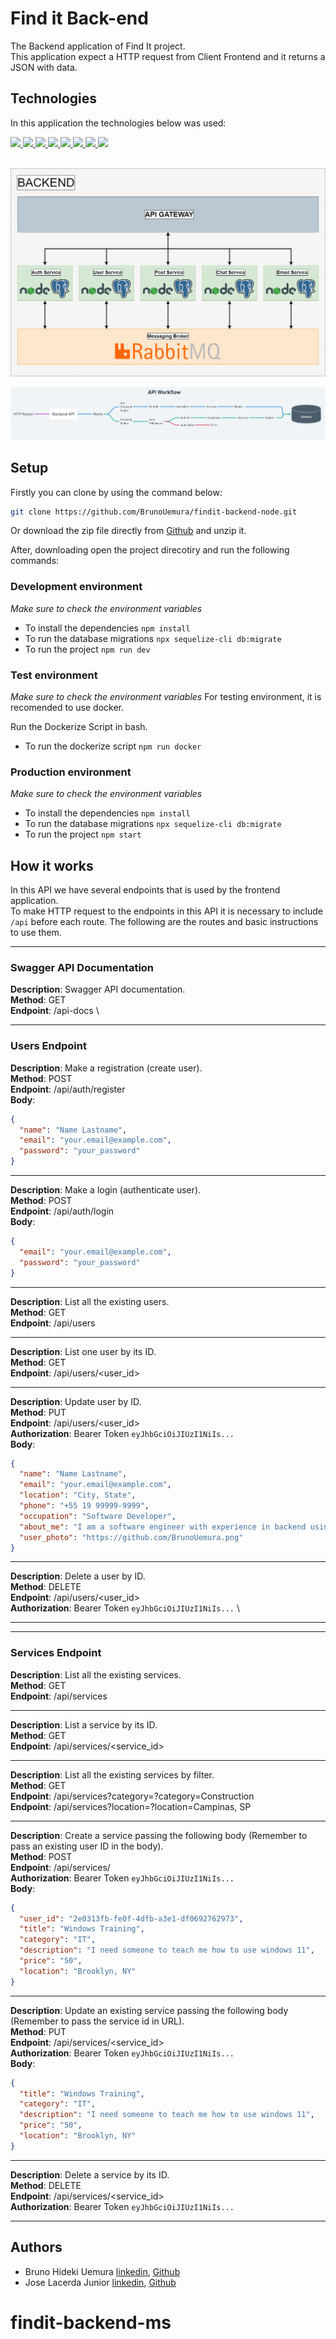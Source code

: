 # Find it Back-end

The Backend application of Find It project. \
This application expect a HTTP request from Client Frontend and it returns a JSON with data.

## Technologies

In this application the technologies below was used:

<a href="https://nodejs.org/en/" target="_blank">
  <img src="https://cdn.iconscout.com/icon/free/png-512/node-js-1174925.png" width="32px" heigth="32px"> 
</a>
<a href="https://expressjs.com/pt-br/" target="_blank">
  <img src="https://img2.pngio.com/express-js-png-5-png-image-expressjs-png-800_800.png" width="32px" heigth="32px"> 
</a>
<a href="https://sequelize.org/" target="_blank">
  <img src="https://sequelize.org/v3/images/logo-small.png" width="32.52px" heigth="30px">
</a>
<a href="https://www.postgresql.org/" target="_blank">
  <img src="https://www.postgresql.org/media/img/about/press/elephant.png" width="30px" heigth="30px">
</a>
<a href="https://redis.io/" target="_blank">
  <img src="https://img.icons8.com/color/452/redis.png" width="30px" heigth="30px">
</a>
<a href="https://www.nginx.com/" target="_blank">
  <img src="https://img.icons8.com/color/452/nginx.png" width="30px" heigth="30px">
</a>
<a href="https://www.docker.com/" target="_blank">
  <img src="https://www.docker.com/sites/default/files/d8/2019-07/vertical-logo-monochromatic.png" width="30px" heigth="30px">
</a>
<a href="https://heroku.com/" target="_blank">
  <img src="https://image.flaticon.com/icons/png/512/873/873120.png" width="30px" heigth="30px">
</a>
<br></br>

![alt text](./docs/backend-architecture.png)

![alt text](./docs/API-workflow.png)

## Setup

Firstly you can clone by using the command below:

```bash
git clone https://github.com/BrunoUemura/findit-backend-node.git
```

Or download the zip file directly from [Github](https://github.com/BrunoUemura/findit-backend-node/archive/refs/heads/master.zip) and unzip it.

After, downloading open the project direcotiry and run the following commands:

### Development environment

_Make sure to check the environment variables_

- To install the dependencies `npm install`
- To run the database migrations `npx sequelize-cli db:migrate`
- To run the project `npm run dev`

### Test environment

_Make sure to check the environment variables_
For testing environment, it is recomended to use docker.

Run the Dockerize Script in bash.

- To run the dockerize script `npm run docker`

### Production environment

_Make sure to check the environment variables_

- To install the dependencies `npm install`
- To run the database migrations `npx sequelize-cli db:migrate`
- To run the project `npm start`

## How it works

In this API we have several endpoints that is used by the frontend application. \
To make HTTP request to the endpoints in this API it is necessary to include `/api` before each route. The following are the routes and basic instructions to use them.

---

### Swagger API Documentation

**Description**: Swagger API documentation. \
**Method**: GET \
**Endpoint**: /api-docs \

---

### Users Endpoint

**Description**: Make a registration (create user). \
**Method**: POST \
**Endpoint**: /api/auth/register \
**Body**:

```json
{
  "name": "Name Lastname",
  "email": "your.email@example.com",
  "password": "your_password"
}
```

---

**Description**: Make a login (authenticate user). \
**Method**: POST \
**Endpoint**: /api/auth/login \
**Body**:

```json
{
  "email": "your.email@example.com",
  "password": "your_password"
}
```

---

**Description**: List all the existing users. \
**Method**: GET \
**Endpoint**: /api/users

---

**Description**: List one user by its ID. \
**Method**: GET \
**Endpoint**: /api/users/<user_id>

---

**Description**: Update user by ID. \
**Method**: PUT \
**Endpoint**: /api/users/<user_id> \
**Authorization**: Bearer Token `eyJhbGciOiJIUzI1NiIs...` \
**Body**:

```json
{
  "name": "Name Lastname",
  "email": "your.email@example.com",
  "location": "City, State",
  "phone": "+55 19 99999-9999",
  "occupation": "Software Developer",
  "about_me": "I am a software engineer with experience in backend using Node.js + Express",
  "user_photo": "https://github.com/BrunoUemura.png"
}
```

---

**Description**: Delete a user by ID. \
**Method**: DELETE \
**Endpoint**: /api/users/<user_id> \
**Authorization**: Bearer Token `eyJhbGciOiJIUzI1NiIs...` \

---

---

### Services Endpoint

**Description**: List all the existing services. \
**Method**: GET \
**Endpoint**: /api/services

---

**Description**: List a service by its ID. \
**Method**: GET \
**Endpoint**: /api/services/<service_id>

---

**Description**: List all the existing services by filter. \
**Method**: GET \
**Endpoint**: /api/services?category=?category=Construction \
**Endpoint**: /api/services?location=?location=Campinas, SP

---

**Description**: Create a service passing the following body (Remember to pass an existing user ID in the body). \
**Method**: POST \
**Endpoint**: /api/services/ \
**Authorization**: Bearer Token `eyJhbGciOiJIUzI1NiIs...` \
**Body**:

```json
{
  "user_id": "2e0313fb-fe0f-4dfb-a3e1-df0692762973",
  "title": "Windows Training",
  "category": "IT",
  "description": "I need someone to teach me how to use windows 11",
  "price": "50",
  "location": "Brooklyn, NY"
}
```

---

**Description**: Update an existing service passing the following body (Remember to pass the service id in URL). \
**Method**: PUT \
**Endpoint**: /api/services/<service_id> \
**Authorization**: Bearer Token `eyJhbGciOiJIUzI1NiIs...` \
**Body**:

```json
{
  "title": "Windows Training",
  "category": "IT",
  "description": "I need someone to teach me how to use windows 11",
  "price": "50",
  "location": "Brooklyn, NY"
}
```

---

**Description**: Delete a service by its ID. \
**Method**: DELETE \
**Endpoint**: /api/services/<service_id> \
**Authorization**: Bearer Token `eyJhbGciOiJIUzI1NiIs...`

---

## Authors

- Bruno Hideki Uemura [linkedin](https://www.linkedin.com/in/bruno-hideki-uemura-918589139/), [Github](https://github.com/BrunoUemura)
- Jose Lacerda Junior [linkedin](https://www.linkedin.com/in/jos%C3%A9-lacerdajr98/), [Github](https://github.com/joselacerdajunior)
# findit-backend-ms
